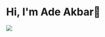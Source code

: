 # Hi, I'm Ade Akbar👋
![](https://api.visitorbadge.io/api/VisitorHit?user=adeak-bar25&repo=github-visitors-badge&countColor=%237B1E7A)
